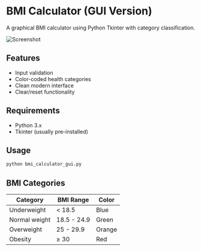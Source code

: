 # BMI Calculator (GUI Version)

A graphical BMI calculator using Python Tkinter with category classification.

![Screenshot](screenshot.png) <!-- Add screenshot later -->

## Features
- Input validation
- Color-coded health categories
- Clean modern interface
- Clear/reset functionality

## Requirements
- Python 3.x
- Tkinter (usually pre-installed)

## Usage
```bash
python bmi_calculator_gui.py
```

## BMI Categories
| Category        | BMI Range   | Color  |
|-----------------|-------------|--------|
| Underweight     | < 18.5      | Blue   |
| Normal weight   | 18.5 - 24.9 | Green  |
| Overweight      | 25 - 29.9   | Orange |
| Obesity         | ≥ 30        | Red    |
